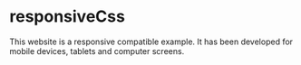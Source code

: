 # responsiveCss

This website is a responsive compatible example. It has been developed for mobile devices, tablets and computer screens.
